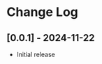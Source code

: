 # Change Log

<!-- All notable changes to the "hooli-left" extension will be documented in this file. -->

<!-- Check [Keep a Changelog](http://keepachangelog.com/) for recommendations on how to structure this file. -->

## [0.0.1] - 2024-11-22

- Initial release
